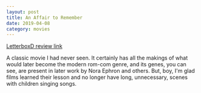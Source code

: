 ```yaml
---
layout: post
title: An Affair to Remember
date: 2019-04-08
category: movies
---
```

 
[LetterboxD review link](https://letterboxd.com/samarthbhaskar/film/an-affair-to-remember/)

A classic movie I had never seen. It certainly has all the makings of what would later become the modern rom-com genre, and its genes, you can see, are present in later work by Nora Ephron and others. But, boy, I'm glad films learned their lesson and no longer have long, unnecessary, scenes with children singing songs.